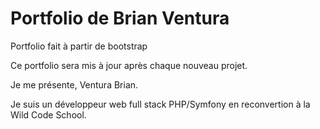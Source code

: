 # Portfolio de Brian Ventura

Portfolio fait à partir de bootstrap

Ce portfolio sera mis à jour après chaque nouveau projet.

Je me présente, Ventura Brian.

Je suis un développeur web full stack PHP/Symfony en reconvertion à la Wild Code School.
